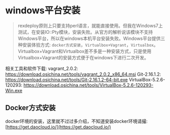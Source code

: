 # windows平台安装

> rexdeploy原则上只要支持perl语言，就能直接使用。但我在Windows7上测试，在安装IO::Pty模块，安装失败。从官方的解析说该模块不支持Windows平台，所以在windows本机平台安装失败。Windows平台提供三种安装体验方式: `docker方式安装`，`Virtualbox+Vagrant`，`Virtualbox`。Virtualbox+Vagrant和Virtualbox差不多是一种安装方式，只是使用Virtualbox+Vagrant的安装方式便于在windows下进行二次开发。

相关工具和软件下载:
vagrant_2.0.2: https://download.osichina.net/tools/vagrant_2.0.2_x86_64.msi
Git-2.16.1.2: https://download.osichina.net/tools/Git-2.16.1.2-64-bit.exe
VirtualBox-5.2.6-120293: https://download.osichina.net/tools/VirtualBox-5.2.6-120293-Win.exe

## Docker方式安装

docker环境的安装，这里就不过过多介绍，不知道安装docker环境请撮: [https://get.daocloud.io/](https://get.daocloud.io/)

